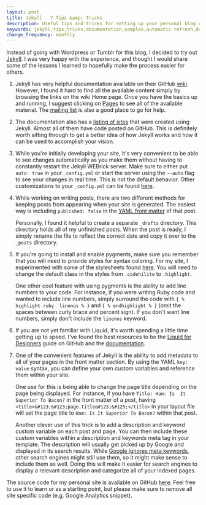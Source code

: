```yaml
---
layout: post
title: Jekyll - 7 Tips &amp; Tricks
description: Useful tips and tricks for setting up your personal blog using Jekyll.
keywords: jekyll,tips,tricks,documentation,samples,automatic refresh,drafts,metadata
change_frequency: monthly
---
```


Instead of going with Wordpress or Tumblr for this blog, I decided to try out [Jekyll](https://github.com/mojombo/jekyll). I was very happy with the experience, and thought I would share some of the lessons I learned to hopefully make the process easier for others.

1. Jekyll has very helpful documentation available on their GitHub [wiki](https://github.com/mojombo/jekyll/wiki). However, I found it hard to find all the available content simply by browsing the links on the wiki Home page. Once you have the basics up and running, I suggest clicking on [Pages](https://github.com/mojombo/jekyll/wiki/_pages) to see all of the available material. The [mailing list](http://groups.google.com/group/jekyll-rb) is also a good place to go for help.

2. The documentation also has a [listing of sites](https://github.com/mojombo/jekyll/wiki/Sites) that were created using Jekyll. Almost all of them have code posted on GitHub. This is definitely worth sifting through to get a better idea of how Jekyll works and how it can be used to accomplish your vision.

3. While you're initially developing your site, it's very convenient to be able to see changes automatically as you make them without having to constantly restart the Jekyll WEBrick server. Make sure to either put `auto: true` in your `_config.yml` or start the server using the `--auto` flag to see your changes in real time. This is not the default behavior. Other customizations to your `_config.yml` can be found [here](https://github.com/mojombo/jekyll/wiki/Configuration).

4. While working on writing posts, there are two different methods for keeping 
   posts from appearing when your site is generated. The easiest way is 
   including `published: false` in the [YAML front 
   matter](https://github.com/mojombo/jekyll/wiki/YAML-Front-Matter) of that 
   post. 

   Personally, I found it helpful to create a separate `_drafts` directory. This 
   directory holds all of my unfinished posts. When the post is ready, I simply 
   rename the file to reflect the correct date and copy it over to the `_posts` 
   directory.

5. If you're going to install and enable pygments, make sure you remember that 
   you will need to provide styles for syntax coloring. For my site, I 
   experimented with some of the stylesheets found 
   [here](https://github.com/richleland/pygments-css). You will need to change 
   the default class in the styles from `.codehilite` to `.highlight`.

   One other cool feature with using pygments is the ability to add line 
   numbers to your code. For instance, if you were writing Ruby code and wanted 
   to include line numbers, simply surround the code with `{ % highlight ruby 
   linenos % }` and `{ % endhighlight % }` (omit the spaces between curly brace 
   and percent sign). If you don't want line numbers, simply don't include the 
   `linenos` keyword.

6. If you are not yet familiar with Liquid, it's worth spending a little time getting up to speed. I've found the best resources to be the [Liquid for Designers](https://github.com/tobi/liquid/wiki/liquid-for-designers) guide on GitHub and the [documentation](http://liquid.rubyforge.org/).

7. One of the convenient features of Jekyll is the ability to add metadata to 
   all of your pages in the front matter section. By using the YAML `key: 
   value` syntax, you can define your own custom variables and reference them 
   within your site.
  
   One use for this is being able to change the page title depending on 
   the page being displayed. For instance, if you have `Title: Ham: Is 
   It Superior To Bacon?` in the front matter of a post, having 
   `<title>&#123;&#123;page.title&#125;&#125;</title>` in your layout file 
   will set the page title to `Ham: Is It Superior To Bacon?` within that post.
  
   Another clever use of this trick is to add a description and keyword custom 
   variable on each post and page. You can then include these custom variables 
   within a description and keywords meta tag in your template. The 
   description will usually get picked up by Google and displayed in its search 
   results. While [Google ignores meta  keywords](http://googlewebmastercentral.blogspot.com/2009/09/google-does-not-use-keywords-meta-tag.html), other search engines might still use them, so it might 
   make sense to include them as well. Doing this will make it easier for search 
   engines to display a relevant description and categorize all of your 
   indexed pages.
   
The source code for my personal site is available on GitHub [here](https://github.com/kinnetica/kinnetica.com). Feel free to use it to learn or as a starting point, but please make sure to remove all site specific code (e.g. Google Analytics snippet).
